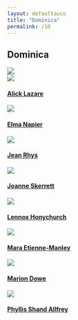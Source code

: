```yaml
---
layout: defaultauco
title: "Dominica"
permalink: /10
---
```

<div class="container-0">
    <div class="container-title">
        <span class="country"><h2>Dominica</h2></span>
        <div class="photo-co">
          <img src="https://www.worldatlas.com/upload/22/7d/22/dm-01.png" >
    </div>
</div>
<!-- partial:index.partial.html -->
<div class="container">
  <div class="timeline clearfix">
  <div class="vertical-line">
  <div id="post-1" class="vesti-col timeline-post">
      <div class="vesti-content-wrapper">
        <div class="photo">
          <img src="https://scontent-sju1-1.xx.fbcdn.net/v/t31.18172-8/1396945_1430587837156147_930008041_o.jpg?_nc_cat=106&ccb=1-7&_nc_sid=09cbfe&_nc_ohc=FU-G25S9LpAAX82IqoQ&_nc_oc=AQn2ADhnbVPTqjFwPBowgjLaKl7TUHdYHaKqyHAGMyV1sbIwj_eDfAqqAHVj5Hu2EFE&_nc_ht=scontent-sju1-1.xx&oh=00_AfDuejc2vRneKe6_FBJyhWUO77oaNLKgHZ25JLNjXzD9PQ&oe=63AF1977">
          <div class="vesti-date-wrapper">
            <div class="vesti-date">
            </div>
          </div>
        </div>
        <div class="vesti-desc">
          <a class="desc-a" href="#">
            <h4><a href="/alazare">Alick Lazare</a></h4>
          </a>
        </div>
      </div>
    </div>
 <div id="post-2" class="vesti-col timeline-post">
      <div class="vesti-content-wrapper">
        <div class="photo">
          <img src="https://www.papillotepress.co.uk/wp-content/uploads/2021/03/Elma-Napier.jpg">
          <div class="vesti-date-wrapper">
            <div class="vesti-date">
            </div>
          </div>
        </div>
        <div class="vesti-desc">
          <a class="desc-a" href="#">
            <h4><a href="/enapier">Elma Napier</a></h4>
          </a>
        </div>
      </div>
    </div>
 <div id="post-3" class="vesti-col timeline-post">
      <div class="vesti-content-wrapper">
        <div class="photo">
          <img src="http://padraigrooney.com/journalism/images/jean_rhys.jpg">
          <div class="vesti-date-wrapper">
            <div class="vesti-date">
            </div>
          </div>
        </div>
        <div class="vesti-desc">
          <a class="desc-a" href="#">
            <h4><a href="/jrhys">Jean Rhys</a></h4>
          </a>
        </div>
      </div>
    </div>
     <div id="post-4" class="vesti-col timeline-post">
   <div class="vesti-content-wrapper">
     <div class="photo">
       <img src="https://www.papillotepress.co.uk/wp-content/uploads/2021/03/Joanne-Skerrett.jpg">
       <div class="vesti-date-wrapper">
         <div class="vesti-date">
         </div>
       </div>
     </div>
     <div class="vesti-desc">
       <a class="desc-a" href="#">
         <h4><a href="/jskerrett">Joanne Skerrett</a></h4>
       </a>
     </div>
   </div>
 </div>
    <div id="post-5" class="vesti-col timeline-post">
   <div class="vesti-content-wrapper">
     <div class="photo">
       <img src="https://www.papillotepress.co.uk/wp-content/uploads/2021/03/Lennox-honychurch.jpg">
       <div class="vesti-date-wrapper">
         <div class="vesti-date">
         </div>
       </div>
     </div>
     <div class="vesti-desc">
       <a class="desc-a" href="#">
         <h4><a href="/lhonychurch">Lennox Honychurch</a></h4>
       </a>
     </div>
   </div>
 </div>
  <div id="post-6" class="vesti-col timeline-post">
   <div class="vesti-content-wrapper">
     <div class="photo">
       <img src="https://images.squarespace-cdn.com/content/v1/591365f6bebafbf194c5c471/1508954284062-A4PE5B92H0KXLIRZHZGO/Mara-Manley-Web.jpg?format=300w">
       <div class="vesti-date-wrapper">
         <div class="vesti-date">
         </div>
       </div>
     </div>
     <div class="vesti-desc">
       <a class="desc-a" href="#">
         <h4><a href="/memanley">Mara Etienne-Manley</a></h4>
       </a>
     </div>
   </div>
 </div>
 <div id="post-7" class="vesti-col timeline-post">
   <div class="vesti-content-wrapper">
     <div class="photo">
       <img src="https://t4.ftcdn.net/jpg/03/40/12/49/360_F_340124934_bz3pQTLrdFpH92ekknuaTHy8JuXgG7fi.jpg">
       <div class="vesti-date-wrapper">
         <div class="vesti-date">
         </div>
       </div>
     </div>
     <div class="vesti-desc">
       <a class="desc-a" href="#">
         <h4><a href="/mdowe">Marion Dowe</a></h4>
       </a>
     </div>
   </div>
 </div>
  <div id="post-8" class="vesti-col timeline-post">
   <div class="vesti-content-wrapper">
     <div class="photo">
       <img src="https://upload.wikimedia.org/wikipedia/en/1/1b/Phyllis_Shand_Allfrey.jpg">
       <div class="vesti-date-wrapper">
         <div class="vesti-date">
         </div>
       </div>
     </div>
     <div class="vesti-desc">
       <a class="desc-a" href="#">
         <h4><a href="/psallfrey">Phyllis Shand Allfrey</a></h4>
       </a>
     </div>
   </div>
 </div>

<!-- partial -->
